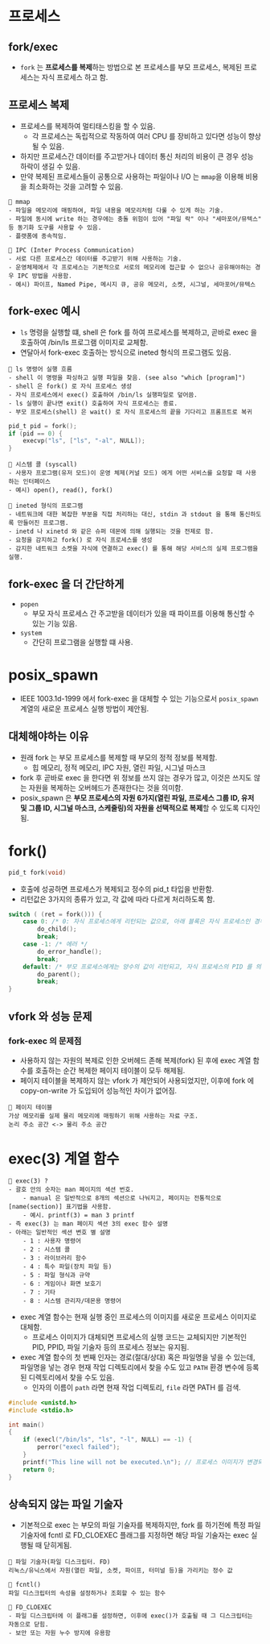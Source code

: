 # 프로세스
## fork/exec
- `fork` 는 **프로세스를 복제**하는 방법으로 본 프로세스를 부모 프로세스, 복제된 프로세스는 자식 프로세스 하고 함.

## 프로세스 복제
- 프로세스를 복제하여 멀티태스킹을 할 수 있음.
    - 각 프로세스는 독립적으로 작동하여 여러 CPU 를 장비하고 있다면 성능이 향상될 수 있음.
- 하지만 프로세스간 데이터를 주고받거나 데이터 통신 처리의 비용이 큰 경우 성능 하락이 생길 수 있음.
- 만약 복제된 프로세스들이 공통으로 사용하는 파일이나 I/O 는 `mmap`을 이용해 비용을 최소화하는 것을 고려할 수 있음.

```
🤖 mmap
- 파일을 메모리에 매핑하여, 파일 내용을 메모리처럼 다룰 수 있게 하는 기술.
- 파일에 동시에 write 하는 경우에는 충돌 위험이 있어 "파일 락" 이나 "세마포어/뮤텍스" 등 동기화 도구를 사용할 수 있음.
- 플랫폼에 종속적임.

🤖 IPC (Inter Process Communication)
- 서로 다른 프로세스간 데이터를 주고받기 위해 사용하는 기술.
- 운영체제에서 각 프로세스는 기본적으로 서로의 메모리에 접근할 수 없으나 공유해야하는 경우 IPC 방법을 사용함.
- 예시) 파이프, Named Pipe, 메시지 큐, 공유 메모리, 소켓, 시그널, 세마포어/뮤텍스
```

## fork-exec 예시
- `ls` 명령을 실행할 떄, shell 은 fork 를 하여 프로세스를 복제하고, 곧바로 exec 을 호출하여 /bin/ls 프로그램 이미지로 교체함.
- 연달아서 fork-exec 호출하는 방식으로 ineted 형식의 프로그램도 있음.

```
🤖 ls 명령어 실행 흐름
- shell 이 명령을 파싱하고 실행 파일을 찾음. (see also "which [program]")
- shell 은 fork() 로 자식 프로세스 생성
- 자식 프로세스에서 exec() 호출하여 /bin/ls 실행파일로 덮어씀.
- ls 실행이 끝나면 exit() 호출하여 자식 프로세스는 종료.
- 부모 프로세스(shell) 은 wait() 로 자식 프로세스의 끝을 기다리고 프롬프트로 복귀
```

```c
pid_t pid = fork();
if (pid == 0) {
    execvp("ls", ["ls", "-al", NULL]);
}
```

```
🤖 시스템 콜 (syscall)
- 사용자 프로그램(유저 모드)이 운영 체제(커널 모드) 에게 어떤 서비스를 요청할 때 사용하는 인터페이스
- 예시) open(), read(), fork()
```

```
🤖 ineted 형식의 프로그램
- 네트워크에 대한 복잡한 부분을 직접 처리하는 대신, stdin 과 stdout 을 통해 통신하도록 만들어진 프로그램.
- inetd 나 xinetd 와 같은 슈퍼 데몬에 의해 실행되는 것을 전제로 함.
- 요청을 감지하고 fork() 로 자식 프로세스를 생성
- 감지한 네트워크 소켓을 자식에 연결하고 exec() 를 통해 해당 서비스의 실제 프로그램을 실행.
```

## fork-exec 을 더 간단하게
- `popen` 
    - 부모 자식 프로세스 간 주고받을 데이터가 있을 때 파이프를 이용해 통신할 수 있는 기능 있음.
- `system`
    - 간단히 프로그램을 실행할 떄 사용.


# posix_spawn
- IEEE 1003.1d-1999 에서 fork-exec 을 대체할 수 있는 기능으로서 `posix_spawn` 계열의 새로운 프로세스 실행 방법이 제안됨.

## 대체해야하는 이유
- 원래 fork 는 부모 프로세스를 복제할 때 부모의 정적 정보를 복제함.
    - 힙 메모리, 정적 메모리, IPC 자원, 열린 파일, 시그널 마스크
- fork 후 곧바로 exec 을 한다면 위 정보를 쓰지 않는 경우가 많고, 이것은 쓰지도 않는 자원을 복제하는 오버헤드가 존재한다는 것을 의미함.
- posix_spawn 은 **부모 프로세스의 자원 6가지(열린 파일, 프로세스 그룹 ID, 유저 및 그룹 ID, 시그널 마스크, 스케줄링)의 자원을 선택적으로 복제**할 수 있도록 디자인 됨.

# fork()
```c
pid_t fork(void)
```
- 호출에 성공하면 프로세스가 복제되고 정수의 pid_t 타입을 반환함.
- 리턴값은 3가지의 종류가 있고, 각 값에 따라 다르게 처리하도록 함.

```c
switch ( (ret = fork())) {
    case 0: /* 0: 자식 프로세스에게 리턴되는 값으로, 아래 블록은 자식 프로세스인 경우에 실행 */
        do_child();
        break;
    case -1: /* 에러 */
        do_error_handle();
        break;
    default: /* 부모 프로세스에게는 양수의 값이 리턴되고, 자식 프로세스의 PID 를 의미.*/
        do_parent();
        break;
}
```

## vfork 와 성능 문제
### fork-exec 의 문제점
- 사용하지 않는 자원의 복제로 인한 오버헤드 존해
    복제(fork) 된 후에 exec 계열 함수를 호출하는 순간 복제한 페이지 테이블이 모두 해제됨.
- 페이지 테이블을 복제하지 않는 vfork 가 제안되어 사용되었지만, 이후에 fork 에 copy-on-write 가 도입되어 성능적인 차이가 없어짐.

```
🤖 페이지 테이블
가상 메모리를 실제 물리 메모리에 매핑하기 위해 사용하는 자료 구조.
논리 주소 공간 <-> 물리 주소 공간
```

# exec(3) 계열 함수
```
🤖 exec(3) ?
- 괄호 안의 숫자는 man 페이지의 섹션 번호.
    - manual 은 일반적으로 8개의 섹션으로 나눠지고, 페이지는 전통적으로 [name(section)] 표기법을 사용함.
    - 예시. printf(3) = man 3 printf
- 즉 exec(3) 는 man 페이지 섹션 3의 exec 함수 설명
- 아래는 일반적인 섹션 변호 별 설명
    - 1 : 사용자 명령어
    - 2 : 시스템 콜
    - 3 : 라이브러리 함수
    - 4 : 특수 파일(장치 파일 등)
    - 5 : 파일 형식과 규약
    - 6 : 게임이나 화면 보호기
    - 7 : 기타
    - 8 : 시스템 관리자/데몬용 명령어
```

- exec 계열 함수는 현재 실행 중인 프로세스의 이미지를 새로운 프로세스 이미지로 대체함.
    - 프로세스 이미지가 대체되면 프로세스의 실행 코드는 교체되지만 기본적인 PID, PPID, 파일 기술자 등의 프로세스 정보는 유지됨.
- exec 계열 함수의 첫 번째 인자는 경로(절대/상대) 혹은 파일명을 넣을 수 있는데, 파일명을 넣는 경우 현재 작업 디렉토리에서 찾을 수도 있고 `PATH` 환경 변수에 등록된 디렉토리에서 찾을 수도 있음.
    - 인자의 이름이 `path` 라면 현재 작업 디렉토리, `file` 라면 PATH 를 검색.

```c
#include <unistd.h>
#include <stdio.h>

int main() 
{
    if (execl("/bin/ls", "ls", "-l", NULL) == -1) {
        perror("execl failed");
    }
    printf("This line will not be executed.\n"); // 프로세스 이미지가 변경되어 출력되지 않음.
    return 0;
}
```

## 상속되지 않는 파일 기술자
- 기본적으로 exec 는 부모의 파일 기술자를 복제하지만, fork 를 하기전에 특정 파일 기술자에 fcntl 로 FD_CLOEXEC 플래그를 지정하면 해당 파일 기술자는 exec 실행될 때 닫히게됨.

```
🤖 파일 기술자(파일 디스크립터. FD)
리눅스/유닉스에서 자원(열린 파일, 소켓, 파이프, 터미널 등)을 가리키는 정수 값

🤖 fcntl()
파일 디스크립터의 속성을 설정하거나 조회할 수 있는 함수

🤖 FD_CLOEXEC
- 파일 디스크립터에 이 플래그를 설정하면, 이후에 exec()가 호출될 때 그 디스크립터는 자동으로 닫힘.
- 보안 또는 자원 누수 방지에 유용함
```
